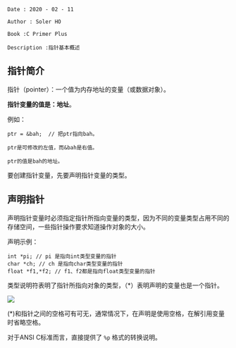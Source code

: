 ```
Date : 2020 - 02 - 11

Author : Soler HO

Book :C Primer Plus
 
Description :指针基本概述
```
## 指针简介
指针（pointer）：一个值为内存地址的变量（或数据对象）。

**指针变量的值是：地址**。

例如：
```
ptr = &bah;  // 把ptr指向bah。

ptr是可修改的左值，而&bah是右值。

ptr的值是bah的地址。
```

要创建指针变量，先要声明指针变量的类型。

## 声明指针
声明指针变量时必须指定指针所指向变量的类型，因为不同的变量类型占用不同的存储空间，一些指针操作要求知道操作对象的大小。

声明示例：
```
int *pi; // pi 是指向int类型变量的指针
char *ch; // ch 是指向char类型变量的指针
float *f1,*f2; // f1、f2都是指向float类型变量的指针
```

类型说明符表明了指针所指向对象的类型，（*）表明声明的变量也是一个指针。

![](https://github.com/SolerHo/CprimerPlus/blob/master/Chapter09/Images/%E5%A3%B0%E6%98%8E%E5%B9%B6%E4%BD%BF%E7%94%A8%E6%8C%87%E9%92%88.png)

(*)和指针之间的空格可有可无，通常情况下，在声明是使用空格，在解引用变量时省略空格。

对于ANSI C标准而言，直接提供了 `%p` 格式的转换说明。


